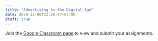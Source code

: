 ```yaml
---
title: "Advertising in the Digital Age"
date: 2020-12-06T12:28:47+03:00
draft: true
---
```


Join the [Google Classroom page](https://classroom.google.com/u/1/c/MzA1MzY3NDA1Mzla) to view and submit your assignments.